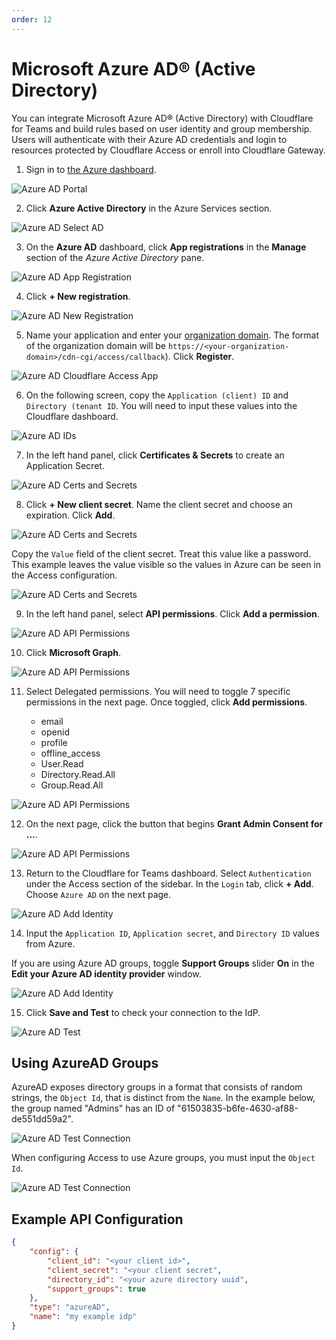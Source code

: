 ```yaml
---
order: 12
---
```


# Microsoft Azure AD® (Active Directory)

You can integrate Microsoft Azure AD® (Active Directory) with Cloudflare for Teams and build rules based on user identity and group membership. Users will authenticate with their Azure AD credentials and login to resources protected by Cloudflare Access or enroll into Cloudflare Gateway.

1. Sign in to [the Azure dashboard](https://portal.azure.com/).

![Azure AD Portal](../../static/documentation/identity/azure/azure-portal.png)

2. Click **Azure Active Directory** in the Azure Services section.

![Azure AD Select AD](../../static/documentation/identity/azure/pick-azure-ad.png)

3. On the **Azure AD** dashboard, click **App registrations** in the **Manage** section of the _Azure Active Directory_ pane.

![Azure AD App Registration](../../static/documentation/identity/azure/click-app-reg.png)

4. Click **+ New registration**.

![Azure AD New Registration](../../static/documentation/identity/azure/click-new-reg.png)

5. Name your application and enter your [organization domain](/glossary#organization-domain). The format of the organization domain will be `https://<your-organization-domain>/cdn-cgi/access/callback`). Click **Register**.

![Azure AD Cloudflare Access App](../../static/documentation/identity/azure/name-app.png)

6. On the following screen, copy the `Application (client) ID` and `Directory (tenant ID`. You will need to input these values into the Cloudflare dashboard.

![Azure AD IDs](../../static/documentation/identity/azure/client-directory-ids.png)

7. In the left hand panel, click **Certificates & Secrets** to create an Application Secret.

![Azure AD Certs and Secrets](../../static/documentation/identity/azure/certs-and-secrets.png)

8. Click **+ New client secret**. Name the client secret and choose an expiration. Click **Add**.

![Azure AD Certs and Secrets](../../static/documentation/identity/azure/name-client-cert.png)

Copy the `Value` field of the client secret. Treat this value like a password. This example leaves the value visible so the values in Azure can be seen in the Access configuration.

![Azure AD Certs and Secrets](../../static/documentation/identity/azure/client-cert-value.png)

9. In the left hand panel, select **API permissions**. Click **Add a permission**.

![Azure AD API Permissions](../../static/documentation/identity/azure/api-perms.png)

10. Click **Microsoft Graph**.

![Azure AD API Permissions](../../static/documentation/identity/azure/microsoft-graph.png)

11. Select Delegated permissions. You will need to toggle 7 specific permissions in the next page. Once toggled, click **Add permissions**.

    - email
    - openid
    - profile
    - offline_access
    - User.Read
    - Directory.Read.All
    - Group.Read.All

![Azure AD API Permissions](../../static/documentation/identity/azure/request-perms.png)

12. On the next page, click the button that begins **Grant Admin Consent for ...**.

![Azure AD API Permissions](../../static/documentation/identity/azure/configured-perms.png)

13. Return to the Cloudflare for Teams dashboard. Select `Authentication` under the Access section of the sidebar. In the `Login` tab, click **+ Add**. Choose `Azure AD` on the next page.

![Azure AD Add Identity](../../static/documentation/identity/azure/add-identity.png)

14. Input the `Application ID`, `Application secret`, and `Directory ID` values from Azure.

If you are using Azure AD groups, toggle **Support Groups** slider **On** in the **Edit your Azure AD identity provider** window.

![Azure AD Add Identity](../../static/documentation/identity/azure/add-azure-ad.png)

15. Click **Save and Test** to check your connection to the IdP.

![Azure AD Test](../../static/documentation/identity/azure/valid-test.png)

## Using AzureAD Groups

AzureAD exposes directory groups in a format that consists of random strings, the `Object Id`, that is distinct from the `Name`. In the example below, the group named "Admins" has an ID of "61503835-b6fe-4630-af88-de551dd59a2".

![Azure AD Test Connection](../../static/documentation/identity/azure/object-id.png)

When configuring Access to use Azure groups, you must input the `Object Id`.

![Azure AD Test Connection](../../static/documentation/identity/azure/group-config.png)

## Example API Configuration

```json
{
    "config": {
        "client_id": "<your client id>",
        "client_secret": "<your client secret",
        "directory_id": "<your azure directory uuid",
        "support_groups": true
    },
    "type": "azureAD",
    "name": "my example idp"
}
```
